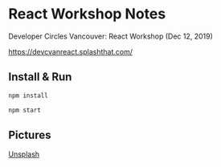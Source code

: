# React Workshop Notes

Developer Circles Vancouver: React Workshop (Dec 12, 2019) 

https://devcvanreact.splashthat.com/

## Install & Run

```bash
npm install

npm start
```

## Pictures

[Unsplash](https://unsplash.com/)

